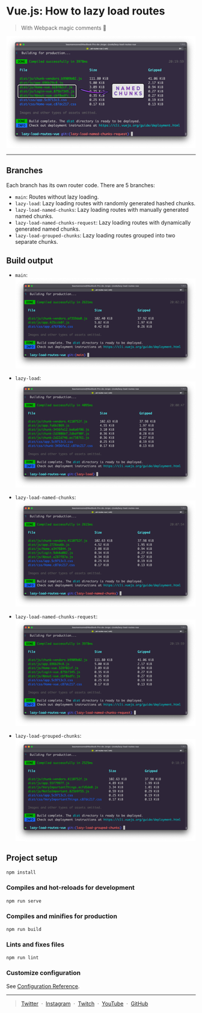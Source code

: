 # Vue.js: How to lazy load routes 
> With Webpack magic comments 🔮

![main-terminal-image: lazy loading routes](./assets/main.png)

---

## Branches

Each branch has its own router code. There are 5 branches:

- `main`: Routes without lazy loading.
- `lazy-load`: Lazy loading routes with randomly generated hashed chunks.
- `lazy-load-named-chunks`: Lazy loading routes with manually generated named chunks.
- `lazy-load-named-chunks-request`: Lazy loading routes with dynamically generated named chunks.
- `lazy-load-grouped-chunks`: Lazy loading routes grouped into two separate chunks.

## Build output

- `main`:  
  ![main image](./assets/1-main.png)
  
- `lazy-load`:  
  ![lazy load image](./assets/2-lazy-load.png)

- `lazy-load-named-chunks`:  
  ![lazy load named chunks image](./assets/3-lazy-load-named-chunks.png)

- `lazy-load-named-chunks-request`:  
  ![lazy load request chunks image](./assets/4-lazy-load-request-chunks.png)

- `lazy-load-grouped-chunks`:  
  ![grouped chunks image](./assets/5-grouped-chunks.png)

## Project setup
```
npm install
```

### Compiles and hot-reloads for development
```
npm run serve
```

### Compiles and minifies for production
```
npm run build
```

### Lints and fixes files
```
npm run lint
```

### Customize configuration
See [Configuration Reference](https://cli.vuejs.org/config/).

---

>  [Twitter](https://twitter.com/baumannzone) &nbsp;&middot;&nbsp;
>  [Instagram](https://instagram.com/baumannzone) &nbsp;&middot;&nbsp;
>  [Twitch](https://twitch.tv/baumannzone) &nbsp;&middot;&nbsp;
>  [YouTube](https://www.youtube.com/channel/UCTTj5ztXnGeDRPFVsBp7VMA) &nbsp;&middot;&nbsp;
>  [GitHub](https://github.com/baumannzone)
